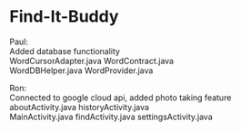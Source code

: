 # Find-It-Buddy  

Paul:  
Added database functionality  
WordCursorAdapter.java WordContract.java  
WordDBHelper.java  WordProvider.java  
  
Ron:  
Connected to google cloud api, added photo taking feature  
aboutActivity.java  historyActivity.java  
MainActivity.java   findActivity.java   settingsActivity.java  
